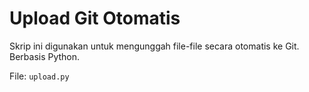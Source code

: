 # Upload Git Otomatis

Skrip ini digunakan untuk mengunggah file-file secara otomatis ke Git. Berbasis Python.


File: `upload.py`